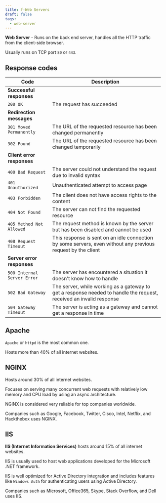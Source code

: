 ```yaml
---
title: f-Web Servers
draft: false
tags:
  - web-server
---
```

**Web Server** - Runs on the back end server, handles all the HTTP traffic from the client-side browser.

Usually runs on TCP port `80` or `443`.

## Response codes

| Code                        | Description                                                                                                         |
| --------------------------- | ------------------------------------------------------------------------------------------------------------------- |
| **Successful responses**    |                                                                                                                     |
| `200 OK`                    | The request has succeeded                                                                                           |
| **Redirection messages**    |                                                                                                                     |
| `301 Moved Permanently`     | The URL of the requested resource has been changed permanently                                                      |
| `302 Found`                 | The URL of the requested resource has been changed temporarily                                                      |
| **Client error responses**  |                                                                                                                     |
| `400 Bad Request`           | The server could not understand the request due to invalid syntax                                                   |
| `401 Unauthorized`          | Unauthenticated attempt to access page                                                                              |
| `403 Forbidden`             | The client does not have access rights to the content                                                               |
| `404 Not Found`             | The server can not find the requested resource                                                                      |
| `405 Method Not Allowed`    | The request method is known by the server but has been disabled and cannot be used                                  |
| `408 Request Timeout`       | This response is sent on an idle connection by some servers, even without any previous request by the client        |
| **Server error responses**  |                                                                                                                     |
| `500 Internal Server Error` | The server has encountered a situation it doesn't know how to handle                                                |
| `502 Bad Gateway`           | The server, while working as a gateway to get a response needed to handle the request, received an invalid response |
| `504 Gateway Timeout`       | The server is acting as a gateway and cannot get a response in time                                                 |

## Apache

`Apache` or `httpd` is the most common one. 

Hosts more than 40% of all internet websites. 

## NGINX

Hosts around 30% of all internet websites.

Focuses on serving many concurrent web requests with relatively low memory and CPU load by using an async architecture. 

NGINX is considered very reliable for top companies worldwide.

Companies such as Google, Facebook, Twitter, Cisco, Intel, Netflix, and Hackthebox uses NGINX.


## IIS

**IIS (Internet Information Services)** hosts around 15% of all internet websites. 

IIS is usually used to host web applications developed for the Microsoft .NET framework.

IIS is well optimized for Active Directory integration and includes features like `Windows Auth` for authenticating users using Active Directory.

Companies such as Microsoft, Office365, Skype, Stack Overflow, and Dell uses IIS.

